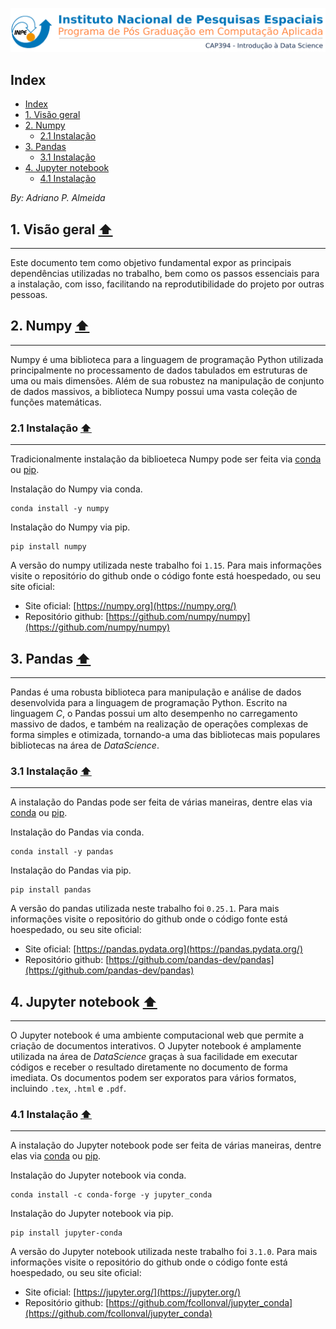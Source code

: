 ![](https://raw.githubusercontent.com/AdrianoPereira/project-cap394/master/assets/images/header-pt.png)

<a id="index"></a>
## Index
- [Index](#index)
- [1. Visão geral](#overview)
- [2. Numpy](#numpy)
  - [2.1 Instalação](#numpy-installation)
- [3. Pandas](#pandas)
  - [3.1 Instalação](#pandas-installation)
- [4. Jupyter notebook](#jupyter-installation)
  - [4.1 Instalação](#jupyter-installation)

*By: Adriano P. Almeida*


<a id="overview"></a>
## 1. Visão geral [⬆](#index)

---

Este documento tem como objetivo fundamental expor as principais dependências utilizadas no trabalho, bem como os passos essenciais para a instalação, com isso, facilitando na reprodutibilidade do projeto por outras pessoas.

<a id="numpy"></a>
## 2. Numpy [⬆](#index)

---

Numpy é uma biblioteca para a linguagem de programação Python utilizada principalmente no processamento de dados tabulados em estruturas de uma ou mais dimensões. Além de sua robustez na manipulação de conjunto de dados massivos, a biblioteca Numpy possui uma vasta coleção de funções matemáticas.

<a id="numpy-installation"></a>
### 2.1 Instalação [⬆](#index)

---

Tradicionalmente instalação da biblioeteca Numpy pode ser feita  via [conda](https://docs.conda.io/en/latest/) ou [pip](https://pip.pypa.io/en/stable/).

Instalação do Numpy via conda.
```console
conda install -y numpy
```
Instalação do Numpy via pip.
```console
pip install numpy
```
A versão do numpy utilizada neste trabalho foi `1.15`. Para mais informações visite o repositório do github onde o código fonte está hoespedado, ou seu site oficial:

- Site oficial: [https://numpy.org](https://numpy.org/)
- Repositório github: [https://github.com/numpy/numpy](https://github.com/numpy/numpy)


<a id="pandas"></a>
## 3. Pandas [⬆](#index)

---

Pandas é uma robusta biblioteca para manipulação e análise de dados desenvolvida para a linguagem de programação Python. Escrito na linguagem *C*, o Pandas possui um alto desempenho no carregamento massivo de dados, e também na realização de operações complexas de forma simples e otimizada, tornando-a uma das bibliotecas mais populares bibliotecas na área de *DataScience*.

<a id="pandas-installation"></a>
### 3.1 Instalação [⬆](#index)

---

A instalação do Pandas pode ser feita de várias maneiras, dentre elas via [conda](https://docs.conda.io/en/latest/) ou [pip](https://pip.pypa.io/en/stable/).

Instalação do Pandas via conda.
```console
conda install -y pandas
```
Instalação do Pandas via pip.
```console
pip install pandas
```
A versão do pandas utilizada neste trabalho foi `0.25.1`. Para mais informações visite o repositório do github onde o código fonte está hoespedado, ou seu site oficial:

- Site oficial: [https://pandas.pydata.org](https://pandas.pydata.org/)
- Repositório github: [https://github.com/pandas-dev/pandas](https://github.com/pandas-dev/pandas)


<a id="jupyter"></a>
## 4. Jupyter notebook [⬆](#index)

---

O Jupyter notebook é uma ambiente computacional web que permite a criação de documentos interativos. O Jupyter notebook é amplamente utilizada na área de *DataScience* graças à sua facilidade em executar códigos e receber o resultado diretamente no documento de forma imediata. Os documentos podem ser exporatos para vários formatos, incluindo `.tex`, `.html` e `.pdf`.

<a id="jupyter-installation"></a>
### 4.1 Instalação [⬆](#index)

---

A instalação do Jupyter notebook pode ser feita de várias maneiras, dentre elas via [conda](https://docs.conda.io/en/latest/) ou [pip](https://pip.pypa.io/en/stable/).

Instalação do Jupyter notebook via conda.
```console
conda install -c conda-forge -y jupyter_conda
```
Instalação do Jupyter notebook via pip.
```console
pip install jupyter-conda
```
A versão do Jupyter notebook utilizada neste trabalho foi `3.1.0`. Para mais informações visite o repositório do github onde o código fonte está hoespedado, ou seu site oficial:

- Site oficial: [https://jupyter.org/](https://jupyter.org/)
- Repositório github: [https://github.com/fcollonval/jupyter_conda](https://github.com/fcollonval/jupyter_conda)

